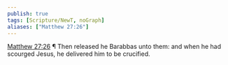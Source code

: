 ```yaml
---
publish: true
tags: [Scripture/NewT, noGraph]
aliases: ["Matthew 27:26"]
---
```

[Matthew 27:26](https://churchofjesuschrist.org/study/scriptures/nt/matt/27?lang=eng&id=p26#p26) ¶ Then released he Barabbas unto them: and when he had scourged Jesus, he delivered him to be crucified.

